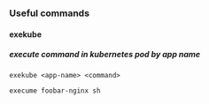 ### Useful commands

#### exekube
##### execute command in kubernetes pod by app name

`exekube <app-name> <command>`

`execume foobar-nginx sh`
